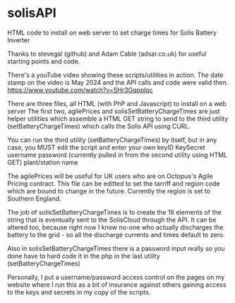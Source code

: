 # solisAPI
HTML code to install on web server to set charge times for Solis Battery Inverter

Thanks to stevegal (github) and Adam Cable (adsar.co.uk) for useful starting points and code.

There's a youTube video showing these scripts/utilities in action. The date stamp on the video is May 2024 and the API calls and code were valid then.
https://www.youtube.com/watch?v=SHr3Gqpplqc

There are three files, all HTML (with PhP and Javascript) to install on a web server
The first two, agilePrices and solisSetBatteryChargeTimes are just helper utilities which assemble a HTML GET string to send to the third utility (setBatteryChargeTimes) which calls the Solis API using CURL.

You can run the third utility (setBatteryChargeTimes) by itself, but in any case, you MUST edit the script and enter your own
keyID
KeySecret
username
password (currently pulled in from the second utility using HTML GET)
plant/station name

The agilePrices will be useful for UK users who are on Octopus's Agile Pricing contract. This file can be editted to set the tarriff and region code which are bound to change in the future. Currently the region is set to Southern England.

The job of solisSetBatteryChargeTimes is to create the 18 elements of the string that is eventually sent to the SolisCloud through the API. It can be altered too, because right now I know no-one who actually discharges the battery to the grid - so all the discharge currents and times default to zero. 

Also in solisSetBatteryChargeTimes there is a password input really so you done have to hard code it in the php in the last utility (setBatteryChargeTimes)

Personally, I put a username/password access control on the pages on my website where I run this as a bit of insurance against others gaining access to the keys and secrets in my copy of the scripts.

